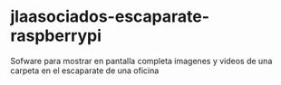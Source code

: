 # jlaasociados-escaparate-raspberrypi
Sofware para mostrar en pantalla completa imagenes y videos de una carpeta en el escaparate de una oficina

